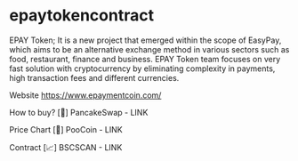 # epaytokencontract
EPAY Token; It is a new project that emerged within the scope of EasyPay, which aims to be an alternative exchange method in various sectors such as food, restaurant, finance and business. EPAY Token team focuses on very fast solution with cryptocurrency by eliminating complexity in payments, high transaction fees and different currencies.

Website
https://www.epaymentcoin.com/

How to buy?
[🥞] PancakeSwap - LINK

Price Chart
[💩] PooCoin - LINK

Contract
[📈] BSCSCAN - LINK
